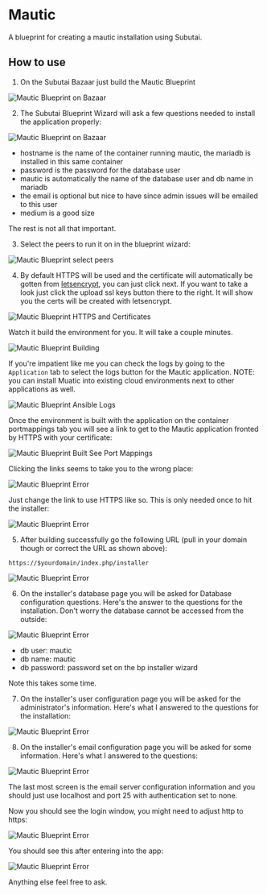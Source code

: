 # Mautic

A blueprint for creating a mautic installation using Subutai.

## How to use

1. On the Subutai Bazaar just build the Mautic Blueprint

![Mautic Blueprint on Bazaar](https://raw.githubusercontent.com/akarasulu/mautic-bp/master/images/bazaar.png)

2. The Subutai Blueprint Wizard will ask a few questions needed to install the application properly:

![Mautic Blueprint on Bazaar](https://raw.githubusercontent.com/akarasulu/mautic-bp/master/images/bp-wizard.png)

* hostname is the name of the container running mautic, the mariadb is installed in this same container
* password is the password for the database user
* mautic is automatically the name of the database user and db name in mariadb
* the email is optional but nice to have since admin issues will be emailed to this user
* medium is a good size

The rest is not all that important.

3. Select the peers to run it on in the blueprint wizard:

![Mautic Blueprint select peers](https://raw.githubusercontent.com/akarasulu/mautic-bp/master/images/bp-wizard2.png)


4. By default HTTPS will be used and the certificate will automatically be gotten from [letsencrypt](https://letsencrypt.org/), you can just click next. If you want to take a look just click the upload ssl keys button there to the right. It will show you the certs will be created with letsencrypt.

![Mautic Blueprint HTTPS and Certificates](https://raw.githubusercontent.com/akarasulu/mautic-bp/master/images/bp-wizard3.png)

Watch it build the environment for you. It will take a couple minutes.

![Mautic Blueprint Building](https://raw.githubusercontent.com/akarasulu/mautic-bp/master/images/bp-wizard4.png)


If you're impatient like me you can check the logs by going to the `Application` tab to select the logs button for the Mautic application. NOTE: you can install Muatic into existing cloud environments next to other applications as well.

![Mautic Blueprint Ansible Logs](https://raw.githubusercontent.com/akarasulu/mautic-bp/master/images/bp-wizard5.png)

Once the environment is built with the application on the container portmappings tab you will see a link to get to the Mautic application fronted by HTTPS with your certificate: 

![Mautic Blueprint Built See Port Mappings](https://raw.githubusercontent.com/akarasulu/mautic-bp/master/images/bp-environment.png)

Clicking the links seems to take you to the wrong place:

![Mautic Blueprint Error](https://raw.githubusercontent.com/akarasulu/mautic-bp/master/images/bp-error.png)

Just change the link to use HTTPS like so. This is only needed once to hit the installer:

![Mautic Blueprint Error](https://raw.githubusercontent.com/akarasulu/mautic-bp/master/images/bp-error2.png)


5. After building successfully go the following URL (pull in your domain though or correct the URL as shown above):

```
https://$yourdomain/index.php/installer
```

![Mautic Blueprint Error](https://raw.githubusercontent.com/akarasulu/mautic-bp/master/images/bp-installer1.png)


6. On the installer's database page you will be asked for Database configuration questions. Here's the answer to the questions for the installation. Don't worry the database cannot be accessed from the outside:

![Mautic Blueprint Error](https://raw.githubusercontent.com/akarasulu/mautic-bp/master/images/bp-installer2.png)

* db user: mautic
* db name: mautic
* db password: password set on the bp installer wizard

Note this takes some time.

7. On the installer's user configuration page you will be asked for the administrator's information. Here's what I answered to the questions for the installation:

![Mautic Blueprint Error](https://raw.githubusercontent.com/akarasulu/mautic-bp/master/images/bp-installer3.png)


8. On the installer's email configuration page you will be asked for some information. Here's what I answered to the questions:

![Mautic Blueprint Error](https://raw.githubusercontent.com/akarasulu/mautic-bp/master/images/bp-installer4.png)

The last most screen is the email server configuration information and you should just use localhost and port 25 with authentication set to none.

Now you should see the login window, you might need to adjust http to https:

![Mautic Blueprint Error](https://raw.githubusercontent.com/akarasulu/mautic-bp/master/images/bp-login.png)

You should see this after entering into the app:

![Mautic Blueprint Error](https://raw.githubusercontent.com/akarasulu/mautic-bp/master/images/bp-logged-in.png)

Anything else feel free to ask.
